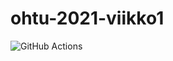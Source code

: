 # ohtu-2021-viikko1

![GitHub Actions](https://github.com/tomihaapala/ohtu-viikko1-2021/workflows/Java%20CI%20with%20Gradle/badge.svg)
